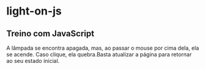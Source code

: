 # light-on-js

## Treino com JavaScript

A lâmpada se encontra apagada, mas, ao passar o mouse por cima dela, ela se acende.
Caso clique, ela quebra.Basta atualizar a página para retornar ao seu estado inicial.
